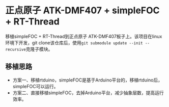 # 正点原子 ATK-DMF407 + simpleFOC + RT-Thread #
移植simpleFOC + RT-Thread到正点原子 ATK-DMF407板子上。该项目在linux环境下开发，git clone该仓库后，使用`git submodule update --init --recursive`克隆子模块。

## 移植思路
* 方案一、移植rtduino，simpleFOC是基于Arduino平台的，移植rtduino后，simpleFOC可以运行。
* 方案二、直接移植simpleFOC，去掉Arduino平台，减少抽象层数，提高运行效率。
